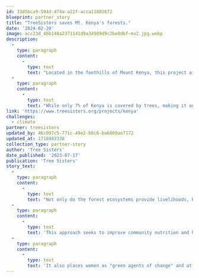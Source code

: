 ```yaml
---
id: 33d5bca9-594d-474a-a22f-acca11802672
blueprint: partner_story
title: "TreeSisters saves Mt. Kenya's forests."
date: '2024-02-20'
image: acc23d_46b148a2371141d9a34989d9c2be0dbf~mv2.jpg.webp
description:
  -
    type: paragraph
    content:
      -
        type: text
        text: "Located in the foothills of Mount Kenya, this project aims to reforest and restore a vital water catchment that delivers an estimated 40% of the country's water and gathers communities around rehabilitating their forests and agricultural lands. "
  -
    type: paragraph
    content:
      -
        type: text
        text: "While only 7% of Kenya is covered by trees, making it one of Africa's countries most affected by deforestation, its forests are crucial for wildlife, freshwater resources, and the materials they provide to local people. Kenya's rural communities heavily depend on forests for their livelihoods. "
link: 'https://www.treesisters.org/projects/kenya'
challenges:
  - climate
partner: treesisters
updated_by: 46c097c5-771c-49e2-b8c6-ba6009ae7172
updated_at: 1718982338
collection_type: partner-story
author: 'Tree Sisters'
date_published: '2023-07-17'
publication: 'Tree Sisters'
story_text:
  -
    type: paragraph
    content:
      -
        type: text
        text: "Not only do the forest ecosystems provide livelihoods, but their rivers support Kenya's vital economic sectors, including water, hydropower, agriculture, livestock and tourism. By taking a collaborative and participatory approach with local communities and community leaders, the project aims to prevent further deforestation through agroforestry, awareness-raising initiatives and capacity building. "
  -
    type: paragraph
    content:
      -
        type: text
        text: 'This approach seeks to improve community nutrition and health and increase household savings and income. The project has engaged over 1800 community members in rehabilitation work with a 53% female workforce. The increased income provides the opportunity to send local children to school and encourages more active participation in the decision-making and management of the land, particularly among women. '
  -
    type: paragraph
    content:
      -
        type: text
        text: 'It also places women as "green agents of change" and at the heart of the reforestation efforts. Planting partner ITF works alongside local organisations to provide women with the necessary training and support and hold workshops on gender equality for both men and women.'
---
```

